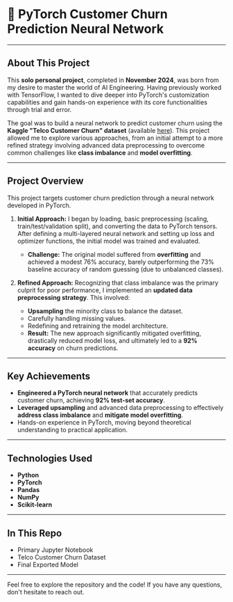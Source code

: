 # 💸 PyTorch Customer Churn Prediction Neural Network

---

## About This Project

This **solo personal project**, completed in **November 2024**, was born from my desire to master the world of AI Engineering. Having previously worked with TensorFlow, I wanted to dive deeper into PyTorch's customization capabilities and gain hands-on experience with its core functionalities through trial and error.

The goal was to build a neural network to predict customer churn using the **Kaggle "Telco Customer Churn" dataset** (available [here](https://www.kaggle.com/blastchar/telco-customer-churn)). This project allowed me to explore various approaches, from an initial attempt to a more refined strategy involving advanced data preprocessing to overcome common challenges like **class imbalance** and **model overfitting**.

---

## Project Overview

This project targets customer churn prediction through a neural network developed in PyTorch.

1.  **Initial Approach:** I began by loading, basic preprocessing (scaling, train/test/validation split), and converting the data to PyTorch tensors. After defining a multi-layered neural network and setting up loss and optimizer functions, the initial model was trained and evaluated.
    * **Challenge:** The original model suffered from **overfitting** and achieved a modest 76% accuracy, barely outperforming the 73% baseline accuracy of random guessing (due to unbalanced classes).

2.  **Refined Approach:** Recognizing that class imbalance was the primary culprit for poor performance, I implemented an **updated data preprocessing strategy**. This involved:
    * **Upsampling** the minority class to balance the dataset.
    * Carefully handling missing values.
    * Redefining and retraining the model architecture.
    * **Result:** The new approach significantly mitigated overfitting, drastically reduced model loss, and ultimately led to a **92% accuracy** on churn predictions.

---

## Key Achievements

* **Engineered a PyTorch neural network** that accurately predicts customer churn, achieving **92% test-set accuracy**.
* **Leveraged upsampling** and advanced data preprocessing to effectively **address class imbalance** and **mitigate model overfitting**.
* Hands-on experience in PyTorch, moving beyond theoretical understanding to practical application.

---

## Technologies Used

* **Python**
* **PyTorch**
* **Pandas**
* **NumPy**
* **Scikit-learn**

---

## In This Repo

* Primary Jupyter Notebook
* Telco Customer Churn Dataset
* Final Exported Model

---

Feel free to explore the repository and the code! If you have any questions, don't hesitate to reach out.
